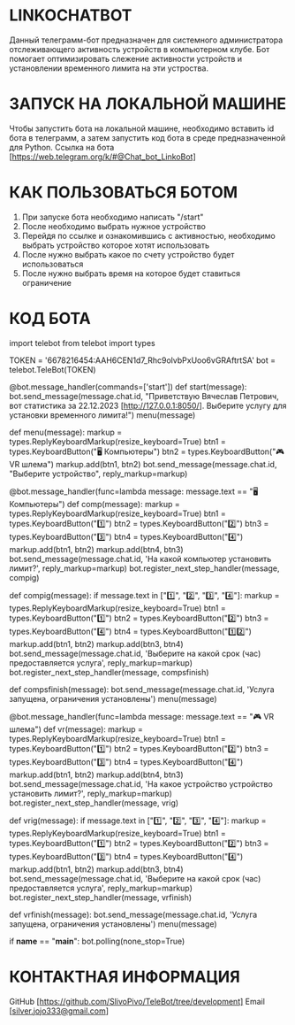 # LINKOCHATBOT

Данный телеграмм-бот предназначен для системного администратора отслеживающего активность устройств в компьютерном клубе. Бот помогает оптимизировать слежение активности устройств и установлении временного лимита на эти устроства.

# ЗАПУСК НА ЛОКАЛЬНОЙ МАШИНЕ

Чтобы запустить бота на локальной машине, необходимо вставить id бота в телеграмм, а затем запустить код бота в среде предназначенной для Python. Ссылка на бота [https://web.telegram.org/k/#@Chat_bot_LinkoBot]

# КАК ПОЛЬЗОВАТЬСЯ БОТОМ

1. При запуске бота необходимо написать "/start"
2. После необходимо выбрать нужное устройство
3. Перейдя по ссылке и ознакомившись с активностью, необходимо выбрать устройство которое хотят использовать
4. После нужно выбрать какое по счету устройство будет использоваться
5. После нужно выбрать время на которое будет ставиться ограничение

# КОД БОТА

import telebot
from telebot import types

TOKEN = '6678216454:AAH6CEN1d7_Rhc9olvbPxUoo6vGRAftrtSA'
bot = telebot.TeleBot(TOKEN)

@bot.message_handler(commands=['start'])
def start(message):
    bot.send_message(message.chat.id, "Приветствую Вячеслав Петрович, вот статистика за 22.12.2023 [http://127.0.0.1:8050/]. Выберите услугу для установки временного лимита!")
    menu(message)


def menu(message):
    markup = types.ReplyKeyboardMarkup(resize_keyboard=True)
    btn1 = types.KeyboardButton("🖥 Компьютеры")
    btn2 = types.KeyboardButton("🎮 VR шлема")
    markup.add(btn1, btn2)
    bot.send_message(message.chat.id, "Выберите устройство", reply_markup=markup)


@bot.message_handler(func=lambda message: message.text == "🖥 Компьютеры")
def comp(message):
    markup = types.ReplyKeyboardMarkup(resize_keyboard=True)
    btn1 = types.KeyboardButton("1️⃣")
    btn2 = types.KeyboardButton("2️⃣")
    btn3 = types.KeyboardButton("3️⃣")
    btn4 = types.KeyboardButton("4️⃣")
    markup.add(btn1, btn2)
    markup.add(btn4, btn3)
    bot.send_message(message.chat.id, 'На какой компьютер установить лимит?', reply_markup=markup)
    bot.register_next_step_handler(message, compig)


def compig(message):
    if message.text in ["1️⃣", "2️⃣", "3️⃣", "4️⃣"]:
        markup = types.ReplyKeyboardMarkup(resize_keyboard=True)
        btn1 = types.KeyboardButton("1️⃣")
        btn2 = types.KeyboardButton("2️⃣")
        btn3 = types.KeyboardButton("4️⃣")
        btn4 = types.KeyboardButton("1️⃣2️⃣")
        markup.add(btn1, btn2)
        markup.add(btn3, btn4)
        bot.send_message(message.chat.id, 'Выберите на какой срок (час) предоставляется услуга', reply_markup=markup)
        bot.register_next_step_handler(message, compsfinish)


def compsfinish(message):
    bot.send_message(message.chat.id, 'Услуга запущена, ограничения установлены')
    menu(message)


@bot.message_handler(func=lambda message: message.text == "🎮 VR шлема")
def vr(message):
    markup = types.ReplyKeyboardMarkup(resize_keyboard=True)
    btn1 = types.KeyboardButton("1️⃣")
    btn2 = types.KeyboardButton("2️⃣")
    btn3 = types.KeyboardButton("3️⃣")
    btn4 = types.KeyboardButton("4️⃣")
    markup.add(btn1, btn2)
    markup.add(btn4, btn3)
    bot.send_message(message.chat.id, 'На какое устройство устройство установить лимит?', reply_markup=markup)
    bot.register_next_step_handler(message, vrig)


def vrig(message):
    if message.text in ["1️⃣", "2️⃣", "3️⃣", "4️⃣"]:
        markup = types.ReplyKeyboardMarkup(resize_keyboard=True)
        btn1 = types.KeyboardButton("1️⃣")
        btn2 = types.KeyboardButton("2️⃣")
        btn3 = types.KeyboardButton("3️⃣")
        btn4 = types.KeyboardButton("4️⃣")
        markup.add(btn1, btn2)
        markup.add(btn3, btn4)
        bot.send_message(message.chat.id, 'Выберите на какой срок (час) предоставляется услуга', reply_markup=markup)
        bot.register_next_step_handler(message, vrfinish)


def vrfinish(message):
    bot.send_message(message.chat.id, 'Услуга запущена, ограничения установлены')
    menu(message)

if __name__ == "__main__":
    bot.polling(none_stop=True)

# КОНТАКТНАЯ ИНФОРМАЦИЯ

GitHub [https://github.com/SlivoPivo/TeleBot/tree/development] Email [silver.jojo333@gmail.com]
